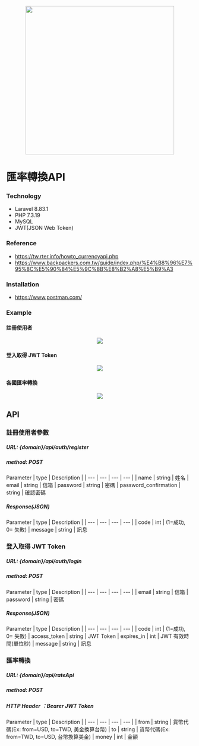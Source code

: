 <p align="center"><a href="https://laravel.com" target="_blank"><img src="https://raw.githubusercontent.com/laravel/art/master/logo-lockup/5%20SVG/2%20CMYK/1%20Full%20Color/laravel-logolockup-cmyk-red.svg" width="400"></a></p>



# 匯率轉換API

### Technology

- Laravel 8.83.1
- PHP 7.3.19
- MySQL
- JWT(JSON Web Token)

### Reference 

- https://tw.rter.info/howto_currencyapi.php
- https://www.backpackers.com.tw/guide/index.php/%E4%B8%96%E7%95%8C%E5%90%84%E5%9C%8B%E8%B2%A8%E5%B9%A3

### Installation

- https://www.postman.com/


### Example

#### 註冊使用者
<p align="center"><a href="https://upload.cc/i1/2022/03/09/MovyZg.png" target="_blank"><img src="https://upload.cc/i1/2022/03/09/MovyZg.png
" ></a></p>

#### 登入取得 JWT Token
<p align="center"><a href="https://upload.cc/i1/2022/03/09/nzevXr.png" target="_blank"><img src="https://upload.cc/i1/2022/03/09/nzevXr.png
" ></a></p>

#### 各國匯率轉換
<p align="center"><a href="https://upload.cc/i1/2022/03/09/LEPm5O.png" target="_blank"><img src="https://upload.cc/i1/2022/03/09/LEPm5O.png" ></a></p>

## API
### 註冊使用者參數

##### URL: {domain}/api/auth/register
##### method: POST

 Parameter | type |  Description |
| --- | --- |  --- |  --- |
| name | string | 姓名
| email | string | 信箱
| password | string | 密碼
| password_confirmation | string | 確認密碼

##### Response(JSON)
 Parameter | type |  Description |
| --- | --- |  --- |  --- |
| code | int | (1=成功, 0= 失敗)
| message | string | 訊息


### 登入取得 JWT Token

##### URL: {domain}/api/auth/login
##### method: POST
     
 Parameter | type |  Description |
| --- | --- |  --- |  --- |
| email | string | 信箱
| password | string | 密碼

##### Response(JSON)
 Parameter | type |  Description |
| --- | --- |  --- |  --- |
| code | int | (1=成功, 0= 失敗)
| access_token | string | JWT Token
| expires_in | int | JWT 有效時間(單位秒)
| message | string | 訊息

### 匯率轉換

##### URL: {domain}/api/rateApi
##### method: POST
##### HTTP Header ：Bearer JWT Token

 Parameter | type |  Description |
| --- | --- |  --- |  --- |
| from | string | 貨幣代碼(Ex: from=USD, to=TWD, 美金換算台幣)
| to | string | 貨幣代碼(Ex: from=TWD, to=USD, 台幣換算美金)
| money | int | 金額
